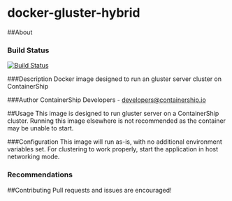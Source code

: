docker-gluster-hybrid
==============

##About

### Build Status
[![Build Status](https://drone.containership.io/api/badges/containership/docker-gluster-hybrid/status.svg)](https://drone.containership.io/containership/docker-gluster-hybrid)

###Description
Docker image designed to run an gluster server cluster on ContainerShip

###Author
ContainerShip Developers - developers@containership.io

##Usage
This image is designed to run gluster server on a ContainerShip cluster. Running this image elsewhere is not recommended as the container may be unable to start.

###Configuration
This image will run as-is, with no additional environment variables set. For clustering to work properly, start the application in host networking mode.

### Recommendations

##Contributing
Pull requests and issues are encouraged!
